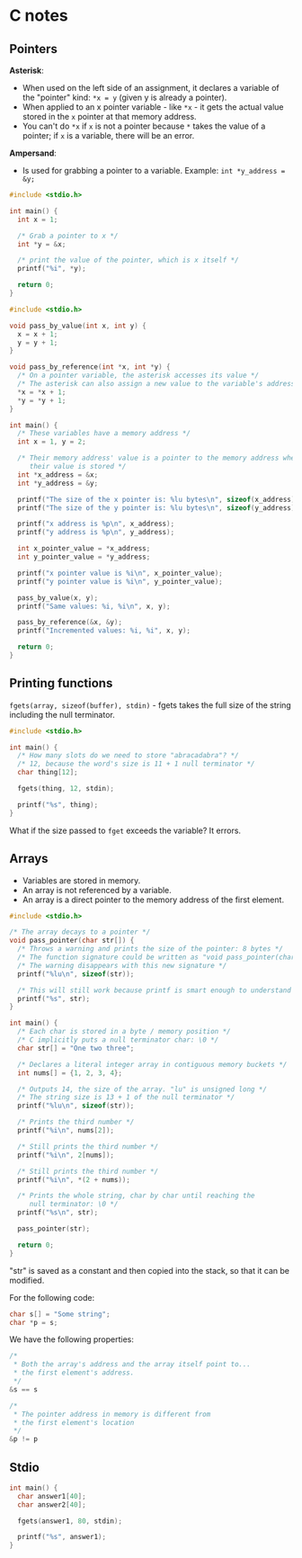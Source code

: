 # C notes

## Pointers

**Asterisk**:

- When used on the left side of an assignment, it declares a variable
  of the "pointer" kind: `*x = y` (given y is already a pointer).
- When applied to an x pointer variable - like `*x` - it gets the
  actual value stored in the `x` pointer at that memory address.
- You can't do `*x` if `x` is not a pointer because `*` takes the
value of a pointer; if `x` is a variable, there will be an error.

**Ampersand**:

- Is used for grabbing a pointer to a variable. Example: `int
  *y_address = &y;`

```c
#include <stdio.h>

int main() {
  int x = 1;

  /* Grab a pointer to x */
  int *y = &x;

  /* print the value of the pointer, which is x itself */
  printf("%i", *y);

  return 0;
}
```


```c
#include <stdio.h>

void pass_by_value(int x, int y) {
  x = x + 1;
  y = y + 1;
}

void pass_by_reference(int *x, int *y) {
  /* On a pointer variable, the asterisk accesses its value */
  /* The asterisk can also assign a new value to the variable's address */
  *x = *x + 1;
  *y = *y + 1;
}

int main() {
  /* These variables have a memory address */
  int x = 1, y = 2;

  /* Their memory address' value is a pointer to the memory address where
     their value is stored */
  int *x_address = &x;
  int *y_address = &y;

  printf("The size of the x pointer is: %lu bytes\n", sizeof(x_address));
  printf("The size of the y pointer is: %lu bytes\n", sizeof(y_address));

  printf("x address is %p\n", x_address);
  printf("y address is %p\n", y_address);

  int x_pointer_value = *x_address;
  int y_pointer_value = *y_address;

  printf("x pointer value is %i\n", x_pointer_value);
  printf("y pointer value is %i\n", y_pointer_value);

  pass_by_value(x, y);
  printf("Same values: %i, %i\n", x, y);

  pass_by_reference(&x, &y);
  printf("Incremented values: %i, %i", x, y);

  return 0;
}
```

## Printing functions

`fgets(array, sizeof(buffer), stdin)` - fgets takes the full size of
the string including the null terminator.

```c
#include <stdio.h>

int main() {
  /* How many slots do we need to store "abracadabra"? */
  /* 12, because the word's size is 11 + 1 null terminator */
  char thing[12];

  fgets(thing, 12, stdin);

  printf("%s", thing);
}
```

What if the size passed to `fget` exceeds the variable? It errors.

## Arrays

- Variables are stored in memory.
- An array is not referenced by a variable.
- An array is a direct pointer to the memory address of the first element.

```c
#include <stdio.h>

/* The array decays to a pointer */
void pass_pointer(char str[]) {
  /* Throws a warning and prints the size of the pointer: 8 bytes */
  /* The function signature could be written as "void pass_pointer(char *str)" */
  /* The warning disappears with this new signature */
  printf("%lu\n", sizeof(str));

  /* This will still work because printf is smart enough to understand */
  printf("%s", str);
}

int main() {
  /* Each char is stored in a byte / memory position */
  /* C implicitly puts a null terminator char: \0 */
  char str[] = "One two three";

  /* Declares a literal integer array in contiguous memory buckets */
  int nums[] = {1, 2, 3, 4};

  /* Outputs 14, the size of the array. "lu" is unsigned long */
  /* The string size is 13 + 1 of the null terminator */
  printf("%lu\n", sizeof(str));

  /* Prints the third number */
  printf("%i\n", nums[2]);

  /* Still prints the third number */
  printf("%i\n", 2[nums]);

  /* Still prints the third number */
  printf("%i\n", *(2 + nums));

  /* Prints the whole string, char by char until reaching the
     null terminator: \0 */
  printf("%s\n", str);

  pass_pointer(str);

  return 0;
}
```

"str" is saved as a constant and then copied into the stack, so that
it can be modified.

For the following code:

```c
char s[] = "Some string";
char *p = s;
```

We have the following properties:

```c
/*
 * Both the array's address and the array itself point to...
 * the first element's address.
 */
&s == s

/*
 * The pointer address in memory is different from
 * the first element's location
 */
&p != p
```

## Stdio

```c
int main() {
  char answer1[40];
  char answer2[40];

  fgets(answer1, 80, stdin);

  printf("%s", answer1);
}
```
